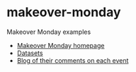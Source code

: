 # makeover-monday
Makeover Monday examples

* [Makeover Monday homepage](http://www.makeovermonday.co.uk/)
* [Datasets](http://www.makeovermonday.co.uk/data/)
* [Blog of their comments on each event](http://www.makeovermonday.co.uk/blog/)
